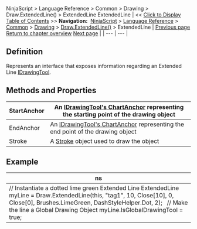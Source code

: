 ﻿
NinjaScript \> Language Reference \> Common \> Drawing \> Draw.ExtendedLine() \> ExtendedLine
ExtendedLine
| \<\< [Click to Display Table of Contents](extendedline.md) \>\> **Navigation:**     [NinjaScript](ninjascript.md) \> [Language Reference](language_reference_wip.md) \> [Common](common.md) \> [Drawing](drawing.md) \> [Draw.ExtendedLine()](draw_extendedline.md) \> ExtendedLine | [Previous page](draw_extendedline.md) [Return to chapter overview](draw_extendedline.md) [Next page](draw_fibonaccicircle.md) |
| --- | --- |
## Definition
Represents an interface that exposes information regarding an Extended Line [IDrawingTool](idrawingtool.md).
 
## Methods and Properties
| StartAnchor | An [IDrawingTool's ChartAnchor](idrawingtool.htm#chartanchor) representing the starting point of the drawing object |
| --- | --- |
| EndAnchor | An [IDrawingTool's ChartAnchor](idrawingtool.htm#chartanchor) representing the end point of the drawing object |
| Stroke | A [Stroke](stroke_class.md) object used to draw the object |
## 
## 
## Example
| ns |
| --- |
| // Instantiate a dotted lime green Extended Line ExtendedLine myLine \= Draw.ExtendedLine(this, "tag1", 10, Close\[10], 0, Close\[0], Brushes.LimeGreen, DashStyleHelper.Dot, 2);   // Make the line a Global Drawing Object myLine.IsGlobalDrawingTool \= true; |

